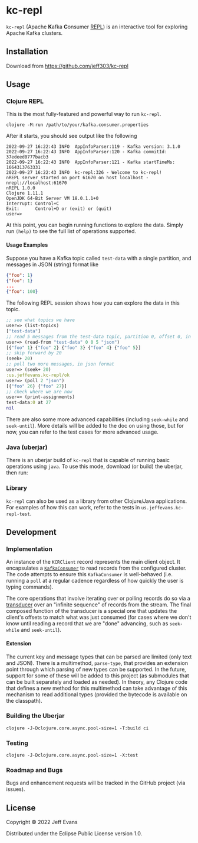 # kc-repl

`kc-repl` (Apache **K**afka **C**onsumer [REPL](https://en.wikipedia.org/wiki/Read%E2%80%93eval%E2%80%93print_loop)) is
an interactive tool for exploring Apache Kafka clusters.


## Installation

Download from https://github.com/jeff303/kc-repl

## Usage

### Clojure REPL
This is the most fully-featured and powerful way to run `kc-repl`.

`clojure -M:run /path/to/your/kafka.consumer.properties`

After it starts, you should see output like the following

    2022-09-27 16:22:43 INFO  AppInfoParser:119 - Kafka version: 3.1.0
    2022-09-27 16:22:43 INFO  AppInfoParser:120 - Kafka commitId: 37edeed0777bacb3
    2022-09-27 16:22:43 INFO  AppInfoParser:121 - Kafka startTimeMs: 1664313763331
    2022-09-27 16:22:43 INFO  kc-repl:326 - Welcome to kc-repl!
    nREPL server started on port 61670 on host localhost - nrepl://localhost:61670
    nREPL 1.0.0
    Clojure 1.11.1
    OpenJDK 64-Bit Server VM 18.0.1.1+0
    Interrupt: Control+C
    Exit:      Control+D or (exit) or (quit)
    user=>

At this point, you can begin running functions to explore the data.  Simply run `(help)` to see the full list of
operations supported.

#### Usage Examples

Suppose you have a Kafka topic called `test-data` with a single partition, and messages in JSON (string) format like
```json lines
{"foo": 1}
{"foo": 1}
...
{"foo": 100}
```

The following REPL session shows how you can explore the data in this topic.

```clojure
;; see what topics we have
user=> (list-topics)
["test-data"]
;; read 5 messages from the test-data topic, partition 0, offset 0, in json format
user=> (read-from "test-data" 0 0 5 "json")
[{"foo" 1} {"foo" 2} {"foo" 3} {"foo" 4} {"foo" 5}]
;; skip forward by 20
(seek+ 20)
;; poll two more messages, in json format
user=> (seek+ 20)
:us.jeffevans.kc-repl/ok
user=> (poll 2 "json")
[{"foo" 26} {"foo" 27}]
;; check where we are now
user=> (print-assignments)
test-data:0 at 27
nil
```

There are also some more advanced capabilities (including `seek-while` and `seek-until`).  More details will be added
to the doc on using those, but for now, you can refer to the test cases for more advanced usage.

### Java (uberjar)

There is an uberjar build of `kc-repl` that is capable of running basic operations using `java`.  To use this mode,
download (or build) the uberjar, then run:

### Library

`kc-repl` can also be used as a library from other Clojure/Java applications.  For examples of how this can work, refer
to the tests in `us.jeffevans.kc-repl-test`. 

## Development

### Implementation

An instance of the `KCRClient` record represents the main client object.  It encapsulates a
[`KafkaConsumer`](https://kafka.apache.org/32/javadoc/org/apache/kafka/clients/consumer/KafkaConsumer.html) to read
records from the configured cluster.  The code attempts to ensure this `KafkaConsumer` is well-behaved (i.e. running
a `poll` at a regular cadence regardless of how quickly the user is typing commands).

The core operations that involve iterating over or polling records do so via a
[transducer](https://clojure.org/reference/transducers) over an "infinite sequence" of records
from the stream.  The final composed function of the transducer is a special one that updates the client's
offsets to match what was just consumed (for cases where we don't know until reading a record that we are "done"
advancing, such as `seek-while` and `seek-until`).

#### Extension

The current key and message types that can be parsed are limited (only text and JSON).  There is a multimethod,
`parse-type`, that provides an extension point through which parsing of new types can be supported.  In the future,
support for some of these will be added to this project (as submodules that can be built separately and loaded as
needed).  In theory, any Clojure code that defines a new method for this multimethod can take advantage of this
mechanism to read additional types (provided the bytecode is available on the classpath).

### Building the Uberjar
`clojure -J-Dclojure.core.async.pool-size=1 -T:build ci`

### Testing
`clojure -J-Dclojure.core.async.pool-size=1 -X:test`

### Roadmap and Bugs

Bugs and enhancement requests will be tracked in the GitHub project (via issues).

## License

Copyright © 2022 Jeff Evans

Distributed under the Eclipse Public License version 1.0.

